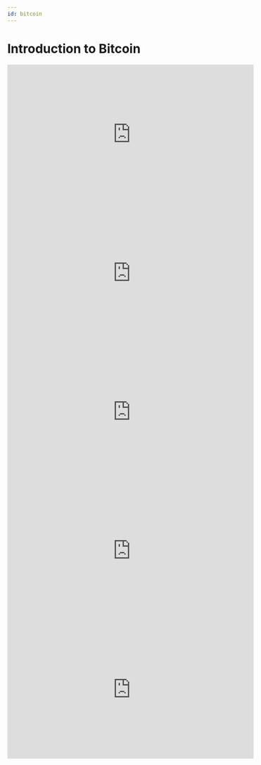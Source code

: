 ```yaml
---
id: bitcoin
---
```


# Introduction to Bitcoin

<iframe width="560" height="315" src="https://www.youtube.com/embed/FM5h2guaFvw" title="YouTube video player" frameborder="0" allow="accelerometer; autoplay; clipboard-write; encrypted-media; gyroscope; picture-in-picture" allowfullscreen></iframe>

<iframe width="560" height="315" src="https://www.youtube.com/embed/SsiPBUWk_lk" title="YouTube video player" frameborder="0" allow="accelerometer; autoplay; clipboard-write; encrypted-media; gyroscope; picture-in-picture" allowfullscreen></iframe>

<iframe width="560" height="315" src="https://www.youtube.com/embed/nwzWL9EUdvU" title="YouTube video player" frameborder="0" allow="accelerometer; autoplay; clipboard-write; encrypted-media; gyroscope; picture-in-picture" allowfullscreen></iframe>

<iframe width="560" height="315" src="https://www.youtube.com/embed/PzxCgQKpdFc" title="YouTube video player" frameborder="0" allow="accelerometer; autoplay; clipboard-write; encrypted-media; gyroscope; picture-in-picture" allowfullscreen></iframe>

<iframe width="560" height="315" src="https://www.youtube.com/embed/HuMpXTcKnZ4" title="YouTube video player" frameborder="0" allow="accelerometer; autoplay; clipboard-write; encrypted-media; gyroscope; picture-in-picture" allowfullscreen></iframe>